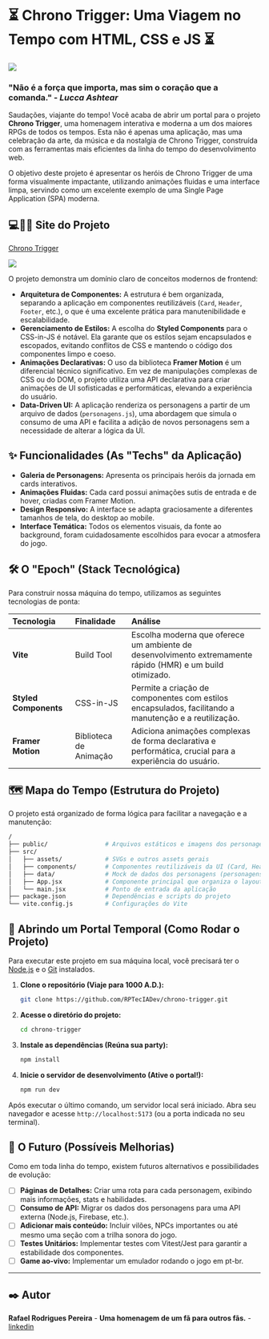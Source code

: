 
# ⏳ Chrono Trigger: Uma Viagem no Tempo com HTML, CSS e JS ⏳

<a><img src="./assets/images/readme.png"></a>

### "Não é a força que importa, mas sim o coração que a comanda." - _Lucca Ashtear_

Saudações, viajante do tempo! Você acaba de abrir um portal para o projeto **Chrono Trigger**, uma homenagem interativa e moderna a um dos maiores RPGs de todos os tempos. Esta não é apenas uma aplicação, mas uma celebração da arte, da música e da nostalgia de Chrono Trigger, construída com as ferramentas mais eficientes da linha do tempo do desenvolvimento web.

O objetivo deste projeto é apresentar os heróis de Chrono Trigger de uma forma visualmente impactante, utilizando animações fluidas e uma interface limpa, servindo como um excelente exemplo de uma Single Page Application (SPA) moderna.

## 💻🔗📜 Site do Projeto
[Chrono Trigger](https://rpteciadev.github.io/chrono-trigger/)

<a><img src="./assets/images/Captura de tela.jpg"></a>

O projeto demonstra um domínio claro de conceitos modernos de frontend:

-   **Arquitetura de Componentes:** A estrutura é bem organizada, separando a aplicação em componentes reutilizáveis (`Card`, `Header`, `Footer`, etc.), o que é uma excelente prática para manutenibilidade e escalabilidade.
-   **Gerenciamento de Estilos:** A escolha do **Styled Components** para o CSS-in-JS é notável. Ela garante que os estilos sejam encapsulados e escopados, evitando conflitos de CSS e mantendo o código dos componentes limpo e coeso.
-   **Animações Declarativas:** O uso da biblioteca **Framer Motion** é um diferencial técnico significativo. Em vez de manipulações complexas de CSS ou do DOM, o projeto utiliza uma API declarativa para criar animações de UI sofisticadas e performáticas, elevando a experiência do usuário.
-   **Data-Driven UI:** A aplicação renderiza os personagens a partir de um arquivo de dados (`personagens.js`), uma abordagem que simula o consumo de uma API e facilita a adição de novos personagens sem a necessidade de alterar a lógica da UI.

## ✨ Funcionalidades (As "Techs" da Aplicação)

-   **Galeria de Personagens:** Apresenta os principais heróis da jornada em cards interativos.
-   **Animações Fluidas:** Cada card possui animações sutis de entrada e de hover, criadas com Framer Motion.
-   **Design Responsivo:** A interface se adapta graciosamente a diferentes tamanhos de tela, do desktop ao mobile.
-   **Interface Temática:** Todos os elementos visuais, da fonte ao background, foram cuidadosamente escolhidos para evocar a atmosfera do jogo.

## 🛠️ O "Epoch" (Stack Tecnológica)

Para construir nossa máquina do tempo, utilizamos as seguintes tecnologias de ponta:

| Tecnologia        | Finalidade                 | Análise                                                                                                   |
| :---------------- | :------------------------- | :-------------------------------------------------------------------------------------------------------- |
| **Vite** | Build Tool                 | Escolha moderna que oferece um ambiente de desenvolvimento extremamente rápido (HMR) e um build otimizado. |
| **Styled Components** | CSS-in-JS                  | Permite a criação de componentes com estilos encapsulados, facilitando a manutenção e a reutilização.   |
| **Framer Motion** | Biblioteca de Animação     | Adiciona animações complexas de forma declarativa e performática, crucial para a experiência do usuário.  |

## 🗺️ Mapa do Tempo (Estrutura do Projeto)

O projeto está organizado de forma lógica para facilitar a navegação e a manutenção:

```bash
/
├── public/                # Arquivos estáticos e imagens dos personagens
├── src/
│   ├── assets/            # SVGs e outros assets gerais
│   ├── components/        # Componentes reutilizáveis da UI (Card, Header, etc.)
│   ├── data/              # Mock de dados dos personagens (personagens.js)
│   ├── App.jsx            # Componente principal que organiza o layout
│   └── main.jsx           # Ponto de entrada da aplicação
├── package.json           # Dependências e scripts do projeto
└── vite.config.js         # Configurações do Vite
```

## 🚀 Abrindo um Portal Temporal (Como Rodar o Projeto)

Para executar este projeto em sua máquina local, você precisará ter o [Node.js](https://nodejs.org/) e o [Git](https://git-scm.com/) instalados.

1.  **Clone o repositório (Viaje para 1000 A.D.):**
    ```bash
    git clone https://github.com/RPTecIADev/chrono-trigger.git
    ```

2.  **Acesse o diretório do projeto:**
    ```bash
    cd chrono-trigger
    ```

3.  **Instale as dependências (Reúna sua party):**
    ```bash
    npm install
    ```

4.  **Inicie o servidor de desenvolvimento (Ative o portal!):**
    ```bash
    npm run dev
    ```

Após executar o último comando, um servidor local será iniciado. Abra seu navegador e acesse `http://localhost:5173` (ou a porta indicada no seu terminal).

## 🔮 O Futuro (Possíveis Melhorias)

Como em toda linha do tempo, existem futuros alternativos e possibilidades de evolução:

-   [ ] **Páginas de Detalhes:** Criar uma rota para cada personagem, exibindo mais informações, stats e habilidades.
-   [ ] **Consumo de API:** Migrar os dados dos personagens para uma API externa (Node.js, Firebase, etc.).
-   [ ] **Adicionar mais conteúdo:** Incluir vilões, NPCs importantes ou até mesmo uma seção com a trilha sonora do jogo.
-   [ ] **Testes Unitários:** Implementar testes com Vitest/Jest para garantir a estabilidade dos componentes.
-   [ ] **Game ao-vivo:** Implementar um emulador rodando o jogo em pt-br.

---

## ✒️ Autor

**Rafael Rodrigues Pereira** - **Uma homenagem de um fã para outros fãs.** - [linkedin](https://www.linkedin.com/in/rafaelrpereira/)
















